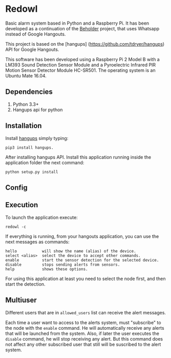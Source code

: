 # Redowl
Basic alarm system based in Python and a Raspberry Pi. It has been developed as a continuation of the [Beholder](https://github.com/jorgehortelano/beholder) project, that uses Whatsapp instead of Google Hangouts.

This project is based on the [hangups] (https://github.com/tdryer/hangups) API for Google Hangouts.

This software has been developed using a Raspberry Pi 2 Model B with a LM393 Sound Detection Sensor Module and a Pyroelectric Infrared PIR Motion Sensor Detector Module HC-SR501. The operating system is an Ubuntu Mate 16.04.

## Dependencies
  1. Python 3.3+
  2. Hangups api for python

## Installation

Install [hangups](https://github.com/tdryer/hangups) simply typing:
```
pip3 install hangups.
```

After installing hangups API. Install this application running inside the application folder the next command:
```
python setup.py install
```

## Config


## Execution

To launch the application execute:

	redowl -c
	

If everything is running, from your hangouts application, you can use the next messages as commands:

	hello			will show the name (alias) of the device.
	select <alias>	select the device to accept other commands.
	enable			start the sensor detection for the selected device.
	disable			stops sending alerts from sensors.
	help            shows these options.

For using this application at least you need to select the node first, and then start the detection. 

## Multiuser

Different users that are in `allowed_users` list can receive the alert messages. 

Each time a user want to access to the alerts system, must "subscribe" to the node with the `enable` command. He will automatically receive any alerts that will be launched from the system. Also, if later the user executes the `disable` command, he will stop receiving any alert. But this command does not affect any other subscribed user that still will be suscribed to the alert system. 
